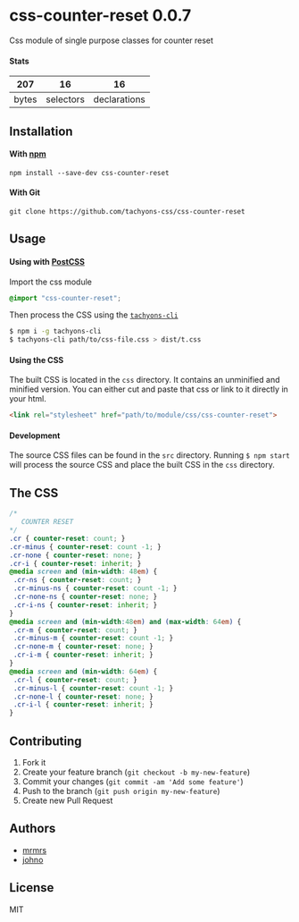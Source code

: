 # css-counter-reset 0.0.7

Css module of single purpose classes for counter reset

#### Stats

207 | 16 | 16
---|---|---
bytes | selectors | declarations

## Installation

#### With [npm](https://npmjs.com)

```
npm install --save-dev css-counter-reset
```

#### With Git

```
git clone https://github.com/tachyons-css/css-counter-reset
```

## Usage

#### Using with [PostCSS](https://github.com/postcss/postcss)

Import the css module

```css
@import "css-counter-reset";
```

Then process the CSS using the [`tachyons-cli`](https://github.com/tachyons-css/tachyons-cli)

```sh
$ npm i -g tachyons-cli
$ tachyons-cli path/to/css-file.css > dist/t.css
```

#### Using the CSS

The built CSS is located in the `css` directory. It contains an unminified and minified version.
You can either cut and paste that css or link to it directly in your html.

```html
<link rel="stylesheet" href="path/to/module/css/css-counter-reset">
```

#### Development

The source CSS files can be found in the `src` directory.
Running `$ npm start` will process the source CSS and place the built CSS in the `css` directory.

## The CSS

```css
/*
   COUNTER RESET
*/
.cr { counter-reset: count; }
.cr-minus { counter-reset: count -1; }
.cr-none { counter-reset: none; }
.cr-i { counter-reset: inherit; }
@media screen and (min-width: 48em) {
 .cr-ns { counter-reset: count; }
 .cr-minus-ns { counter-reset: count -1; }
 .cr-none-ns { counter-reset: none; }
 .cr-i-ns { counter-reset: inherit; }
}
@media screen and (min-width:48em) and (max-width: 64em) {
 .cr-m { counter-reset: count; }
 .cr-minus-m { counter-reset: count -1; }
 .cr-none-m { counter-reset: none; }
 .cr-i-m { counter-reset: inherit; }
}
@media screen and (min-width: 64em) {
 .cr-l { counter-reset: count; }
 .cr-minus-l { counter-reset: count -1; }
 .cr-none-l { counter-reset: none; }
 .cr-i-l { counter-reset: inherit; }
}
```

## Contributing

1. Fork it
2. Create your feature branch (`git checkout -b my-new-feature`)
3. Commit your changes (`git commit -am 'Add some feature'`)
4. Push to the branch (`git push origin my-new-feature`)
5. Create new Pull Request

## Authors

* [mrmrs](http://mrmrs.io)
* [johno](http://johnotander.com)

## License

MIT

